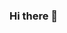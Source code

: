 ### Hi there 👋

<!--
**Robson-Henrique/Robson-Henrique** is a ✨ _special_ ✨ repository because its `README.md` (this file) appears on your GitHub profile.


- 🔭 Entusiasta por  tecnologia
- 🌱 Estudante Sistemas da Informação

<div align="center">
 <a href="https://github.com/Robson-Henrique">
 <img height="180em" src="https://github-readme-stats.vercel.app/api?username=Robson-Henrique&show_icons=true&theme=cobalt&include_all_commits=true&count_private=true"/>
 <img height="180em" src="https://github-readme-stats.vercel.app/api/top-langs/?username=Robson-Henrique&layout=compact&langs_count=7&theme=cobalt"/>
</div>
<div style="display: inline_block"><br>
  <img align="center" alt="Robson-Js" height="30" width="40" src="https://raw.githubusercontent.com/devicons/devicon/master/icons/javascript/javascript-plain.svg">
  <img align="center" alt="Robson-React" height="30" width="40" src="https://raw.githubusercontent.com/devicons/devicon/master/icons/react/react-original.svg">
  <img align="center" alt="Robson-HTML" height="30" width="40" src="https://raw.githubusercontent.com/devicons/devicon/master/icons/html5/html5-original.svg">
  <img align="center" alt="Robson-CSS" height="30" width="40" src="https://raw.githubusercontent.com/devicons/devicon/master/icons/css3/css3-original.svg">
  <img align="center" alt="Robson-Python" height="30" width="40" src="https://raw.githubusercontent.com/devicons/devicon/master/icons/python/python-original.svg">
  <img align="center" alt="Robson-figma" height="30" width="40" src="https://cdn.jsdelivr.net/gh/devicons/devicon/icons/figma/figma-original.svg" />
  <img align="center" alt="Robson-Github" height="30" width="40" src="https://cdn.jsdelivr.net/gh/devicons/devicon/icons/github/github-original.svg" />
  <img align="center" alt="Robson-Vscode" height="30" width="40" src="https://cdn.jsdelivr.net/gh/devicons/devicon/icons/vscode/vscode-original.svg" />
  <img align="center" alt="Robson-Wp" height="30" width="40" src="https://cdn.jsdelivr.net/gh/devicons/devicon/icons/wordpress/wordpress-original.svg" />
  
</div>
##
